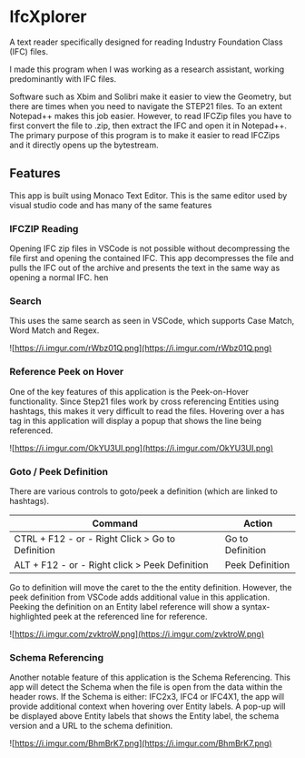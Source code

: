 # IfcXplorer

A text reader specifically designed for reading Industry Foundation Class (IFC) files.

I made this program when I was working as a research assistant, working predominantly with IFC files.

Software such as Xbim and Solibri make it easier to view the Geometry, but there are times when you need to navigate the STEP21 files. To an extent Notepad++ makes this job easier. However, to read IFCZip files you have to first convert the file to .zip, then extract the IFC and open it in Notepad++. The primary purpose of this program is to make it easier to read IFCZips and it directly opens up the bytestream.

## Features

This app is built using Monaco Text Editor. This is the same editor used by visual studio code and has many of the same features 

### IFCZIP Reading

Opening IFC zip files in VSCode is not possible without decompressing the file first and opening the contained IFC. This app decompresses the file and pulls the IFC out of the archive and presents the text in the same way as opening a normal IFC. hen 

### Search

This uses the same search as seen in VSCode, which supports Case Match, Word Match and Regex.

![https://i.imgur.com/rWbz01Q.png](https://i.imgur.com/rWbz01Q.png)

### Reference Peek on Hover

One of the key features of this application is the Peek-on-Hover functionality. Since Step21 files work by cross referencing Entities using hashtags, this makes it very difficult to read the files. Hovering over a has tag in this application will display a popup that shows the line being referenced. 

![https://i.imgur.com/OkYU3UI.png](https://i.imgur.com/OkYU3UI.png)



### Goto / Peek Definition

There are various controls to goto/peek a definition (which are linked to hashtags).

| Command                                           | Action           |
| ------------------------------------------------- | ---------------- |
| CTRL + F12  - or - Right Click > Go to Definition | Go to Definition |
| ALT + F12 - or - Right click > Peek Definition    | Peek Definition  |

Go to definition will move the caret to the the entity definition. However, the peek definition from VSCode adds additional value in this application. Peeking the definition on an Entity label reference will show a syntax-highlighted peek at the referenced line for reference. 

![https://i.imgur.com/zvktroW.png](https://i.imgur.com/zvktroW.png)



### Schema Referencing

Another notable feature of this application is the Schema Referencing. This app will detect the Schema when the file is open from the data within the header rows. If the Schema is either: IFC2x3, IFC4 or IFC4X1, the app will provide additional context when hovering over Entity labels. A pop-up will be displayed above Entity labels that shows the Entity label, the schema version and a URL to the schema definition. 

![https://i.imgur.com/BhmBrK7.png](https://i.imgur.com/BhmBrK7.png)



